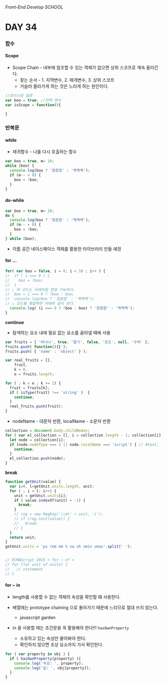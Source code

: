 ###### Front-End Develop SCHOOL

# DAY 34


### 함수

#### Scope
* Scope Chain - 내부에 참조할 수 있는 객체가 없으면 상위 스코프로 계속 올라간다.
  * 찾는 순서 - 1. 지역변수, 2. 매개변수, 3. 상위 스코프
  * 거슬러 올라가게 하는 것은 느리게 하는 원인이다.

```js
//호이스팅 질문
var boo = true; //전역 변수
var isScope = function(){
  
}
```

### 반복문

#### while
* 재귀함수 - 나를 다시 호출하는 함수 

```js
var boo = true, m= 10;
while (boo) {
  console.log(boo ? '참참참' : '짝짝짝');
  if (m-- < 0) {
    boo = !boo;
  }
}
```

#### do-while

```js
var boo = true, m= 10;
do {
  console.log(boo ? '참참참' : '짝짝짝');
  if (m-- < 0) {
    boo = !boo;
  }
} while (boo);
```


* 이름 공간 네이스페이스 객체를 활용한 라이브러리 만들 예정


#### for ...

```js
for( var boo = false, i = 0; i < 10 ; i++ ) {
//  if ( i === 9 ) {
//    boo = !boo;
//  }
// ↓ 위 코드는 아래처럼 변경 가능하다.
//  boo = i === 9 ? !boo : boo;
//  console.log(boo ? '참참참' : '짝짝짝');
// ↓ 코드를 병합하면 아래와 같이 된다.
  console.log( (i === 9 ? !boo : boo) ? '참참참' : '짝짝짝');
} 
```

**continue**
* 탐색하는 요소 내에 필요 없는 요소를 골라낼 때에 사용

```js
var fruits = [ '바나나', true, '딸기', false, '포도', null, '수박' ];
fruits.push( function(){} );
fruits.push( { 'name' : 'object' } );

var real_fruits = [],
    fruit,
    k = 0,
    o = fruits.length;

for ( ; k < o ; k += 1) {
  fruit = fruits[k];
  if ( isType(fruit) !== 'string' )  {
    continue;
  }
  real_fruits.push(fruit);
}
```

* nodeName - 대문자 반환, localName - 소문자 반환

```js
collection = document.body.childNodes;
for ( var el_collection = [], i = collection.length - 1; collection[i]; i-- ) {
  let node = collection[i];
  if (node.nodeType === 3 || node.localName === 'script') { // #text, 'script' O
    continue;
  }
  el_collection.push(node);
}

```

**break**

```js
function getUnit(value) {
  var i=0, l=getUnit.units.length, unit;
  for ( ; i < l; i++) {
    unit = getUnit.units[i];
    if ( value.indexOf(unit) > -1) {
      break;
    }
    // reg = new RegExp('\\d+' + unit, 'i');
    // if (reg.test(value)) {
    //   break;
    // }
  }
  return unit;
}
getUnit.units = 'px rem em % vw vh vmin vmax'.split(' ');


// ECMAScript 2015 < for ~ of >
// for (let unit of units) {
//   // statement
// }
```

#### for ~ in
* length를 사용할 수 없는 객체의 속성을 확인할 떄 사용한다.
* 배열에는 prototype chaining 으로 돌아가기 때문에 느리므로 절대 쓰지 않는다.
  * javascript garden

* in 을 사용할 때는 조건문을 꼭 활용해야 한다!!! `hasOwnProperty`
  * 소유하고 있는 속성만 물어봐야 한다.
  * 확인하지 않으면 조상 요소까지 가서 확인한다.

```js
for ( var property in obj ) {
  if ( hasOwnProperty(property) ){
    console.log('속성: ', property);
    console.log('값: ', obj[property]);
  }
}
```



